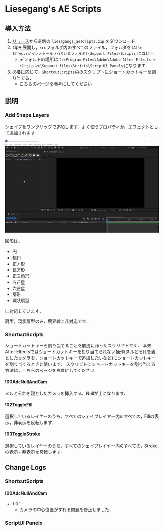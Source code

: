 # Liesegang's AE Scripts

## 導入方法

1. [リリース](https://github.com/Liesegang/liesegangs_aescripts/releases/)から最新の `liesegangs_aescripts.zip` をダウンロード
2. zipを展開し，`src`フォルダ内のすべてのファイル，フォルダを`(After Effectsがインストールされているフォルダ)\Support Files\Scripts` にコピー
    + デフォルトの場所は `C:\Program Files\Adobe\Adobe After Effects <バージョン>\Support Files\Scripts\ScriptUI Panels` になります．
3. 必要に応じて，`ShortcutScripts`内のスクリプトにショートカットキーを割り当てる．
    + [こちらのページ](https://sites.google.com/view/youuu4/script%E5%B0%8E%E5%85%A5%E6%96%B9%E6%B3%95ae#h.p_CRVg-gE4sgMp)を参考にしてください


## 説明

### Add Shape Layers
シェイプをワンクリックで追加します．よく使うプロパティが，エフェクトとして追加されます．

![top-page](Documents/AddShapeLayers/demo.gif)

図形は，

+ 円
+ 楕円
+ 正方形
+ 長方形
+ 正三角形
+ 五芒星
+ 六芒星
+ 扇形
+ 環状扇型

に対応しています．

扇型，環状扇型のみ，境界線に非対応です．

### ShortcutScripts
ショートカットキーを割り当てることを前提に作ったスクリプトです．
本来After Effectsではショートカットキーを割り当てられない操作(ヌルとそれを親としたカメラを，ショートカットキーで追加したいなど)にショートカットキーを割り当てるときに使います．
スクリプトにショートカットキーを割り当てる方法は，[こちらのページ](https://sites.google.com/view/youuu4/script%E5%B0%8E%E5%85%A5%E6%96%B9%E6%B3%95ae#h.p_CRVg-gE4sgMp)を参考にしてください

#### !00AddNullAndCam
ヌルとそれを親としたカメラを挿入する．Nullが上になります．

#### !02ToggleFill
選択しているレイヤーのうち，すべてのシェイプレイヤー内のすべての，Fillの表示，非表示を反転します．

#### !03ToggleStroke
選択しているレイヤーのうち，すべてのシェイプレイヤー内のすべての，Strokeの表示，非表示を反転します．



## Change Logs
### ShortcutScripts
#### !00AddNullAndCam
+ 1.0.1
  + カメラの中心位置がずれる問題を修正しました．

### ScriptUI Panels
